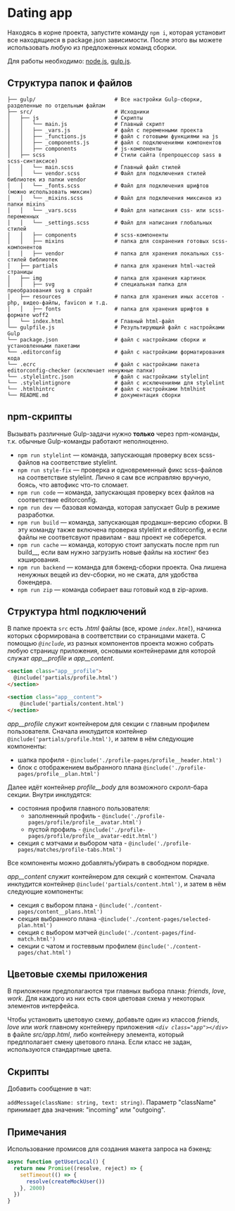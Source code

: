 # Dating app

Находясь в корне проекта, запустите команду `npm i`, которая установит все находящиеся в package.json зависимости. После этого вы можете использовать любую из предложенных команд сборки.

Для работы необходимо: [node.js](https://nodejs.org/en), [gulp.js](https://gulpjs.com). 

## Структура папок и файлов

```
├── gulp/                         # Все настройки Gulp-сборки, разделенные по отдельным файлам
├── src/                          # Исходники
│   ├── js                        # Скрипты
│   │   └── main.js               # Главный скрипт
│   │   ├── _vars.js              # файл с переменными проекта
│   │   ├── _functions.js         # файл с готовыми функциями на js
│   │   ├── _components.js        # файл с подключениями компонентов
│   │   ├── components            # js-компоненты
│   ├── scss                      # Стили сайта (препроцессор sass в scss-синтаксисе)
│   │   └── main.scss             # Главный файл стилей
│   │   └── vendor.scss           # Файл для подключения стилей библиотек из папки vendor
│   │   └── _fonts.scss           # Файл для подключения шрифтов (можно использовать миксин)
│   │   └── _mixins.scss          # Файл для подключения миксинов из папки mixins
│   │   └── _vars.scss            # Файл для написания css- или scss-переменных
│   │   └── _settings.scss        # Файл для написания глобальных стилей
│   │   ├── components            # scss-компоненты
│   │   ├── mixins                # папка для сохранения готовых scss-компонентов
│   │   ├── vendor                # папка для хранения локальных css-стилей библиотек
│   ├── partials                  # папка для хранения html-частей страницы
│   ├── img                       # папка для хранения картинок
│   │   ├── svg                   # специальная папка для преобразования svg в спрайт
│   ├── resources                 # папка для хранения иных ассетов - php, видео-файлы, favicon и т.д.
│   │   ├── fonts                 # папка для хранения шрифтов в формате woff2
│   └── index.html                # Главный html-файл
└── gulpfile.js                   # Результирующий файл с настройками Gulp
└── package.json                  # файл с настройками сборки и установленными пакетами
└── .editorconfig                 # файл с настройками форматирования кода
└── .ecrc                         # файл с настройками пакета editorconfig-checker (исключает ненужные папки)
└── .stylelintrc.json             # файл с настройками stylelint
└── .stylelintignore              # файл с исключениями для stylelint
└── .htmlhintrc                   # файл с настройками htmlhint
└── README.md                     # документация сборки
```

## npm-скрипты

Вызывать различные Gulp-задачи нужно __только__ через npm-команды, т.к. обычные Gulp-команды работают неполноценно.

* `npm run stylelint` — команда, запускающая проверку всех scss-файлов на соответствие stylelint.
* `npm run style-fix` — проверка и одновременный фикс scss-файлов на соответствие stylelint. Лично я сам все исправляю вручную, боясь, что автофикс что-то сломает.
* `npm run code` — команда, запускающая проверку всех файлов на соответствие editorconfig.
* `npm run dev` — базовая команда, которая запускает Gulp в режиме разработки.
* `npm run build` — команда, запускающая продакшн-версию сборки. В эту команду также включена проверка stylelint и editorconfig, и если файлы не соответсвуют правилам - ваш проект не соберется.
* `npm run cache` — команда, которую стоит запускать после npm run build__, если вам нужно загрузить новые файлы на хостинг без кэширования.
* `npm run backend` — команда для бэкенд-сборки проекта. Она лишена ненужных вещей из dev-сборки, но не сжата, для удобства бэкендера.
* `npm run zip` — команда собирает ваш готовый код в zip-архив.

## Структура html подключений

В папке проекта `src` есть *.html* файлы (все, кроме *`index.html`*), начинка которых сформирована в соответствии со страницами макета. С помощью *`@include`*, из разных компонентов проекта можно собрать любую страницу приложения, основыми контейнерами для которой служат *app__profile* и *app__content*.

``` html
<section class="app__profile">
  @include('partials/profile.html')
</section>

<section class="app__content">
    @include('partials/content.html')
</section>
```

*app__profile* служит контейнером для секции с главным профилем пользователя. Сначала инклудится контейнер `@include('partials/profile.html')`, и затем в нём следующие компоненты:

* шапка профиля - `@include('./profile-pages/profile__header.html')`
* блок с отображением выбранного плана `@include('./profile-pages/profile__plan.html')`

Далее идёт контейнер *profile__body* для возможного скролл-бара секции. Внутри инклудятся:

* состояния профиля главного пользователя:
  * заполненный профиль - `@include('./profile-pages/profile/profile__avatar.html')`
  * пустой профиль - `@include('./profile-pages/profile/profile__avatar-edit.html')`
* секция с мэтчами и выбором чата - `@include('./profile-pages/matches/profile-tabs.html')`

Все компоненты можно добавлять/убирать в свободном порядке.

*app__content* служит контейнером для секций с контентом. Сначала инклудится контейнер `@include('partials/content.html')`, и затем в нём следующие компоненты:

* секция с выбором плана - `@include('./content-pages/content__plans.html')`
* секция выбранного плана -`@include('./content-pages/selected-plan.html')`
* секция с выбором мэтчей `@include('./content-pages/find-match.html')`
* секции с чатом и гостеввым профилем `@include('./content-pages/chat.html')`

## Цветовые схемы приложения

В приложении предполагаются три главных выбора плана: *friends*, *love*, *work*. Для каждого из них есть своя цветовая схема у некоторых элементов интерфейса. 

Чтобы установить цветовую схему, добавьте один из классов *friends*, *love* или *work* главному контейнеру приложения *`<div class="app"></div>`* в файле *src/app.html*, либо контейнеру элемента, который предлполагает смену цветового плана. Если класс не задан, используются стандартные цвета.

## Скрипты

Добавить сообщение в чат:

`addMessage(className: string, text: string)`. Параметр "className" принимает два значения: "incoming" или "outgoing".

## Примечания

Использование промисов для создания макета запроса на бэкенд:
``` javascript
async function getUserLocal() {
  return new Promise((resolve, reject) => {
    setTimeout(() => {
      resolve(createMockUser())
    }, 2000)
  })
}
```
